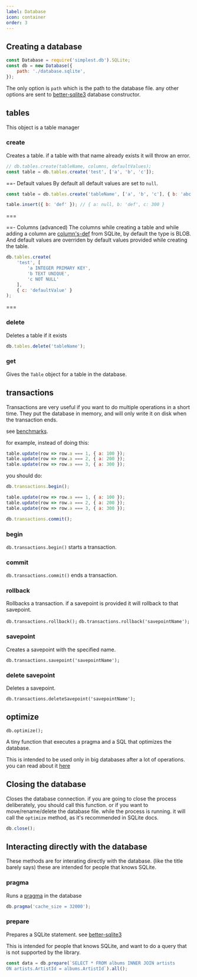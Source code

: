 ```yaml
---
label: Database
icon: container
order: 3
---
```


## Creating a database

```js
const Database = require('simplest.db').SQLite;
const db = new Database({
	path: './database.sqlite',
});
```
The only option is `path` which is the path to the database file. any other options are sent to [better-sqlite3](https://github.com/JoshuaWise/better-sqlite3/blob/master/docs/api.md#new-databasepath-options) database constructor.

## tables

This object is a table manager

### create

Creates a table. if a table with that name already exists it will throw an error.

```js
// db.tables.create(tableName, columns, defaultValues);
const table = db.tables.create('test', ['a', 'b', 'c']);
```

==- Default values
By default all default values are set to `null`.

```js
const table = db.tables.create('tableName', ['a', 'b', 'c'], { b: 'abc', c: 300 });

table.insert({ b: 'def' }); // { a: null, b: 'def', c: 300 }
```
===

==- Columns (advanced)
The columns while creating a table and while adding a column are [column's-def](https://www.sqlite.org/syntax/column-def.html) from SQLite, by default the type is BLOB. And default values are overriden by default values provided while creating the table.

```js
db.tables.create(
	'test', [
		'a INTEGER PRIMARY KEY',
		'b TEXT UNIQUE',
		'c NOT NULL'
	],
	{ c: 'defaultValue' }
);
```
===

### delete

Deletes a table if it exists
```js
db.tables.delete('tableName');
```

### get

Gives the `Table` object for a table in the database.

## transactions

Transactions are very useful if you want to do multiple operations in a short time.
They put the database in memory, and will only write it on disk when the transaction ends.

see [benchmarks](benchmarks.md).

for example, instead of doing this:
```js
table.update(row => row.a === 1, { a: 100 });
table.update(row => row.a === 2, { a: 200 });
table.update(row => row.a === 3, { a: 300 });
```

you should do:

```js
db.transactions.begin();

table.update(row => row.a === 1, { a: 100 });
table.update(row => row.a === 2, { a: 200 });
table.update(row => row.a === 3, { a: 300 });

db.transactions.commit();
```

### begin

`db.transactions.begin()` starts a transaction.

### commit

`db.transactions.commit()` ends a transaction.

### rollback

Rollbacks a transaction. if a savepoint is provided it will rollback to that savepoint.

`db.transactions.rollback();`
`db.transactions.rollback('savepointName');`

### savepoint

Creates a savepoint with the specified name.

`db.transactions.savepoint('savepointName');`

### delete savepoint

Deletes a savepoint.

`db.transactions.deleteSavepoint('savepointName');`

## optimize

`db.optimize();`

A tiny function that executes a pragma and a SQL that optimizes the database.

This is intended to be used only in big databases after a lot of operations. you can read about it [here](https://www.sqlite.org/lang_vacuum.html)

## Closing the database

Closes the database connection. if you are going to close the process deliberately, you should call this function.
or if you want to move/rename/delete the database file. while the process is running.
it will call the `optimize` method, as it's recommended in SQLite docs.

```js
db.close();
```

## Interacting directly with the database

These methods are for interating directly with the database. (like the title barely says) these are intended for people that knows SQLite.

### pragma

Runs a [pragma](https://www.sqlite.org/pragma.html) in the database

```js
db.pragma('cache_size = 32000');
```

### prepare

Prepares a SQLite statement. see [better-sqlite3](https://github.com/JoshuaWise/better-sqlite3/blob/master/docs/api.md#preparestring---statement)

This is intended for people that knows SQLite, and want to do a query that is not supported by the library.

```js
const data = db.prepare(`SELECT * FROM albums INNER JOIN artists
ON artists.ArtistId = albums.ArtistId`).all();
```
